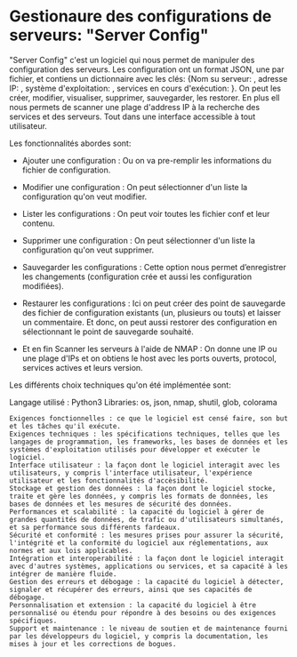 # Gestionaure des configurations de serveurs: "Server Config"

"Server Config" c'est un logiciel qui nous permet de manipuler des configuration des serveurs. Les configuration ont un format JSON, une par fichier, et contiens un dictionnaire avec les clés: {Nom su serveur: , adresse IP: , système d'exploitation: , services en cours d'exécution: }.
On peut les créer, modifier, visualiser, supprimer, sauvegarder, les restorer. En plus ell nous permets de scanner une plage d'address IP à la recherche des services et des serveurs.
Tout dans une interface accessible à tout utilisateur.

Les fonctionnalités abordes sont:
 
 - Ajouter une configuration :
Ou on va pre-remplir les informations du fichier de configuration.
 
 - Modifier une configuration : On peut sélectionner d'un liste la configuration qu'on veut modifier.

 - Lister les configurations : On peut voir toutes les fichier conf et leur contenu.

 - Supprimer une configuration : On peut sélectionner d'un liste la configuration qu'on veut supprimer.

 - Sauvegarder les configurations : Cette option nous permet d’enregistrer les changements (configuration crée et aussi les configuration modifiées).

 - Restaurer les configurations : Ici on peut créer des point de sauvegarde des fichier de configuration existants (un, plusieurs ou touts) et laisser un commentaire. Et donc, on peut aussi restorer des configuration en sélectionnant le point de sauvegarde souhaité. 

  - Et en fin Scanner les serveurs à l'aide de NMAP : On donne une IP ou une plage d'IPs et on obtiens le host avec les ports ouverts, protocol, services actives et leurs version.


  Les différents choix techniques qu'on été implémentée sont:

  Langage utilisé : Python3
  Libraries: os, json, nmap, shutil, glob, colorama

  
    Exigences fonctionnelles : ce que le logiciel est censé faire, son but et les tâches qu'il exécute.
    Exigences techniques : les spécifications techniques, telles que les langages de programmation, les frameworks, les bases de données et les systèmes d'exploitation utilisés pour développer et exécuter le logiciel.
    Interface utilisateur : la façon dont le logiciel interagit avec les utilisateurs, y compris l'interface utilisateur, l'expérience utilisateur et les fonctionnalités d'accèsibilité.
    Stockage et gestion des données : la façon dont le logiciel stocke, traite et gère les données, y compris les formats de données, les bases de données et les mesures de sécurité des données.
    Performances et scalabilité : la capacité du logiciel à gérer de grandes quantités de données, de trafic ou d'utilisateurs simultanés, et sa performance sous différents fardeaux.
    Sécurité et conformité : les mesures prises pour assurer la sécurité, l'intégrité et la conformité du logiciel aux réglementations, aux normes et aux lois applicables.
    Intégration et interoperabilité : la façon dont le logiciel interagit avec d'autres systèmes, applications ou services, et sa capacité à les intégrer de manière fluide.
    Gestion des erreurs et débogage : la capacité du logiciel à détecter, signaler et récupérer des erreurs, ainsi que ses capacités de débogage.
    Personnalisation et extension : la capacité du logiciel à être personnalisé ou étendu pour répondre à des besoins ou des exigences spécifiques.
    Support et maintenance : le niveau de soutien et de maintenance fourni par les développeurs du logiciel, y compris la documentation, les mises à jour et les corrections de bogues.
